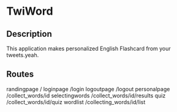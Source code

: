 # TwiWord

## Description
This application makes personalized English Flashcard from your tweets.yeah.

## Routes
randingpage
/
loginpage
/login
logoutpage
/logout
personalpage
/collect_words/id
selectingwords
/collect_words/id/results
quiz
/collect_words/id/quiz
wordlist
/collecting_words/id/list